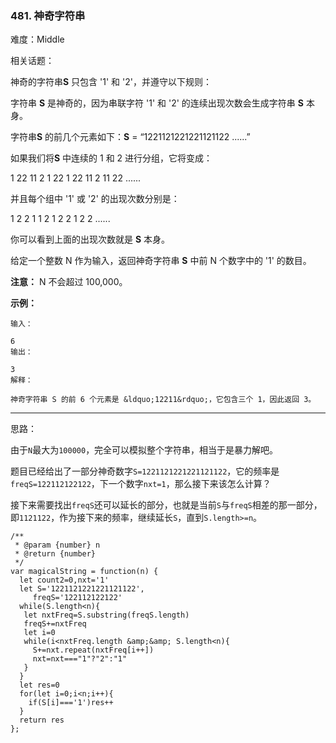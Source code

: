 ### 481. 神奇字符串

难度：Middle

相关话题：

神奇的字符串**S** 只包含 &#39;1&#39; 和 &#39;2&#39;，并遵守以下规则：



字符串 **S**  是神奇的，因为串联字符 &#39;1&#39; 和 &#39;2&#39; 的连续出现次数会生成字符串 **S**  本身。



字符串**S** 的前几个元素如下：**S** = &ldquo;1221121221221121122 ......&rdquo;



如果我们将**S**  中连续的 1 和 2 进行分组，它将变成：



1 22 11 2 1 22 1 22 11 2 11 22 ......



并且每个组中 &#39;1&#39; 或 &#39;2&#39; 的出现次数分别是：



1 2 2 1 1 2 1 2 2 1 2 2 ......



你可以看到上面的出现次数就是 **S**  本身。



给定一个整数 N 作为输入，返回神奇字符串 **S** 中前 N 个数字中的 &#39;1&#39; 的数目。



**注意：** N 不会超过 100,000。



**示例：** 



```
输入：

6
输出：

3
解释：

神奇字符串 S 的前 6 个元素是 &ldquo;12211&rdquo;，它包含三个 1，因此返回 3。
```







-----

思路：

由于`N`最大为`100000`，完全可以模拟整个字符串，相当于是暴力解吧。

题目已经给出了一部分神奇数字`S=1221121221221121122`，它的频率是`freqS=122112122122`，下一个数字`nxt=1`，那么接下来该怎么计算？

接下来需要找出`freqS`还可以延长的部分，也就是当前`S`与`freqS`相差的那一部分，即`1121122`，作为接下来的频率，继续延长`S`，直到`S.length>=n`。

```
/**
 * @param {number} n
 * @return {number}
 */
var magicalString = function(n) {
  let count2=0,nxt='1'
  let S='1221121221221121122',
     freqS='122112122122'
  while(S.length<n){
   let nxtFreq=S.substring(freqS.length)
   freqS+=nxtFreq
   let i=0
   while(i<nxtFreq.length &amp;&amp; S.length<n){
     S+=nxt.repeat(nxtFreq[i++])
     nxt=nxt==="1"?"2":"1"
   }
  }
  let res=0
  for(let i=0;i<n;i++){
    if(S[i]==='1')res++
  }
  return res
};
```

